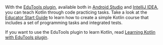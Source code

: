 [//]: # (title: Teaching Kotlin with EduTools plugin)

With the [EduTools plugin](https://plugins.jetbrains.com/plugin/10081-edutools), available both in 
[Android Studio](https://developer.android.com/studio) and [IntelliJ IDEA](https://www.jetbrains.com/idea/), you can teach Kotlin through code practicing tasks.
Take a look at the [Educator Start Guide](https://www.jetbrains.com/help/education/educator-start-guide.html?section=Kotlin)
to learn how to create a simple Kotlin course that includes a set of programming tasks and integrated tests.

If you want to use the EduTools plugin to learn Kotlin, read [Learning Kotlin with EduTools plugin](edu-tools-learner.md).